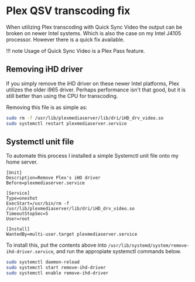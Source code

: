 # Plex QSV transcoding fix

When utilizing Plex transcoding with Quick Sync Video the output can be broken on newer Intel systems. Which is also the case on my Intel J4105 processor. However there is a quick fix available.

!!! note 
    Usage of Quick Sync Video is a Plex Pass feature.

## Removing iHD driver

If you simply remove the iHD driver on these newer Intel platforms, Plex utilizes the older i965 driver. Perhaps performance isn't that good, but it is still better than using the CPU for transcoding. 

Removing this file is as simple as:

```bash
sudo rm -f /usr/lib/plexmediaserver/lib/dri/iHD_drv_video.so
sudo systemctl restart plexmediaserver.service
```

## Systemctl unit file

To automate this process I installed a simple Systemctl unit file onto my home server.

```systemctl
[Unit]
Description=Remove Plex's iHD driver
Before=plexmediaserver.service

[Service]
Type=oneshot
ExecStart=/usr/bin/rm -f /usr/lib/plexmediaserver/lib/dri/iHD_drv_video.so
TimeoutStopSec=5
User=root

[Install]
WantedBy=multi-user.target plexmediaserver.service
```

To install this, put the contents above into `/usr/lib/systemd/system/remove-ihd-driver.service`, and run the appropiate systemctl commands below.

```bash
sudo systemctl daemon-reload
sudo systemctl start remove-ihd-driver
sudo systemctl enable remove-ihd-driver
```
